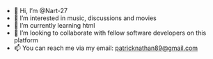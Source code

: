 - 👋 Hi, I’m @Nart-27
- 👀 I’m interested in music, discussions and movies
- 🌱 I’m currently learning html 
- 💞️ I’m looking to collaborate with fellow software developers on this platform
- 📫 You can reach me via my email: patricknathan89@gmail.com
<!---
Nart-27/Nart-27 is a ✨ special ✨ repository because its `README.md` (this file) appears on your GitHub profile.
You can click the Preview link to take a look at your changes.
--->

